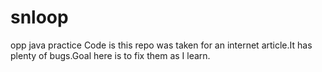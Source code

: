 # snloop
opp java practice
Code is this repo was taken for an internet article.It has plenty of bugs.Goal here is to fix them as I learn.

